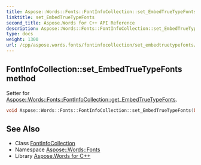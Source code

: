 ```yaml
---
title: Aspose::Words::Fonts::FontInfoCollection::set_EmbedTrueTypeFonts method
linktitle: set_EmbedTrueTypeFonts
second_title: Aspose.Words for C++ API Reference
description: Aspose::Words::Fonts::FontInfoCollection::set_EmbedTrueTypeFonts method. Setter for Aspose::Words::Fonts::FontInfoCollection::get_EmbedTrueTypeFonts in C++.
type: docs
weight: 1300
url: /cpp/aspose.words.fonts/fontinfocollection/set_embedtruetypefonts/
---
```

## FontInfoCollection::set_EmbedTrueTypeFonts method


Setter for [Aspose::Words::Fonts::FontInfoCollection::get_EmbedTrueTypeFonts](../get_embedtruetypefonts/).

```cpp
void Aspose::Words::Fonts::FontInfoCollection::set_EmbedTrueTypeFonts(bool value)
```

## See Also

* Class [FontInfoCollection](../)
* Namespace [Aspose::Words::Fonts](../../)
* Library [Aspose.Words for C++](../../../)
